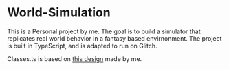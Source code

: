 # World-Simulation
This is a Personal project by me. The goal is to build a simulator that replicates real world behavior in a fantasy based envirnonment. The project is built in TypeScript, and is adapted to run on Glitch. 

Classes.ts is based on [this design](https://lucid.app/lucidchart/ce5fb52d-d73a-473a-affc-d840103c9d11/edit?invitationId=inv_e9ace419-023b-4e50-86a9-ae16c72adcf8) made by me.
